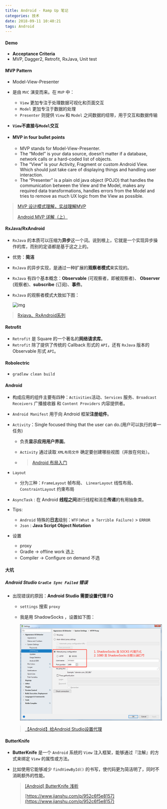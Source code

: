 ```yaml
---
title: Android - Ramp Up 笔记
categories: 技术
date: 2018-09-11 10:40:21
tags: Android
---
```


#### Demo 

- **Acceptance Criteria** 
- MVP, Dagger2, Retrofit, RxJava, Unit test



#### MVP Pattern

- Model-View-Presenter

- 是由 `MVC` 演变而来。在 `MVP` 中：
  - `View` 更加专注于处理数据可视化和页面交互
  - `Model` 更加专注于数据的处理
  - `Presenter` 则提供 `View` 和 `Model` 之间数据的纽带，用于交互和数据传输

- **`View`不直接与`Model`交互** 

- #### MVP in four bullet points

  - MVP stands for Model-View-Presenter.
  - The “Model” is your data source, doesn’t matter if a database, network calls or a hard-coded list of objects.
  - The “View” is your Activity, Fragment or custom Android View. Which should just take care of displaying things and handling user interaction.
  - The “Presenter” is a plain old java object (POJO) that handles the communication between the View and the Model, makes any required data transformations, handles errors from the Model and tries to remove as much UX logic from the View as possible.

> [MVP 设计模式理解，实战理解MVP](https://blog.csdn.net/u011418943/article/details/69840880) 
>
> [Android MVP 详解（上）](https://www.jianshu.com/p/9a6845b26856) 



<!--more-->



#### RxJava/RxAndroid

- `RxJava` 的本质可以压缩为**异步**这一个词。说到根上，它就是一个实现异步操作的库，而别的定语都是基于这之上的。

- 优势：**简洁**

- `RxJava` 的异步实现，是通过一种扩展的**观察者模式**来实现的。

- `RxJava` 有四个基本概念：**Observable** (可观察者，即被观察者)、 **Observer** (观察者)、**subscribe** (订阅)、**事件**。

- `RxJava` 的观察者模式大致如下图：

  ![img](https://upload-images.jianshu.io/upload_images/2405826-1b43cf8a80bfca3f.jpg?imageMogr2/auto-orient/strip%7CimageView2/2/w/599/format/webp)

> [Rxjava、RxAndroid系列](https://www.jianshu.com/p/10d4d7c69345)



#### Retrofit

- `Retrofit` 是 Square 的一个著名的**网络请求库**。
- `Retrofit` 除了提供了传统的 Callback 形式的 `API`，还有 `RxJava` 版本的 Observable 形式 `API`。



#### Robolectric

- `gradlew clean build`



#### Android

- 构成应用的组件主要有四种：`Activities`活动、`Services` 服务、`Broadcast Receivers` 广播接收器 和 `Content Providers` 内容提供者。

- `Android Manifest` 用于向 Android 框架**注册组件**。

- `Activity`：Single focused thing that the user can do.(用户可以执行的单一任务)

  - 负责**显示应用用户界面**。

  - `Activity` 通过读取 `XML布局文件` 确定要创建哪些视图（并放在何处）。

  - > [Android 布局入门](https://classroom.udacity.com/courses/ud851/lessons/93affc67-3f0b-4f9b-b3a4-a7a26f241a86/concepts/cdbfd437-de24-4903-8f01-37c29427cb38#)

- `Layout` 

  - 分为三种：`FrameLayout` 帧布局、 `LinearLayout` 线性布局、 `ConstraintLayout` 约束布局

- `AsyncTask` : 在 Android **线程之间**进行线程和消息**传递**的有用抽象类。

- Tips: 

  -  `Android` 特殊的**日志**级别：`WTF(What a Terrible Failure)` > `ERROR` 
  -  `Json` : **Java Script Object Notation** 

- 设置

  - proxy
  - Gradle -> offline work 选上
  - Compiler -> Configure on demand 不选





#### 大坑

##### Android Studio `Gradle Sync Failed` 错误 

- 出现错误的原因：**Android Studio 需要设置代理 FQ**
  - `settings` 搜索 `proxy` 

  - 我是用 ShadowSocks ，设置如下图：

    ![Proxy Setting](images/AndroidStudioProxy.png) 

  > [【Android】给Android Studio设置代理](https://blog.csdn.net/lchad/article/details/43567675) 





#### ButterKnife 

- **ButterKnife** 是一个 `Android` 系统的 `View` 注入框架，能够通过『注解』的方式来绑定 `View` 的属性或方法。

- 比如使用它能够减少 `findViewById()` 的书写，使代码更为简洁明了，同时不消耗额外的性能。

  > [[Android] ButterKnife 浅析](https://www.jianshu.com/p/1d80c7dd01ba) 
  >
  > [https://www.jianshu.com/p/952c6f5e8157](https://www.jianshu.com/p/952c6f5e8157) 